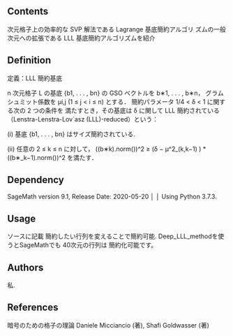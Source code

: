

## Contents
次元格子上の効率的な SVP 解法である Lagrange 基底簡約アルゴリ
ズムの一般次元への拡張である LLL 基底簡約アルゴリズムを紹介

## Definition
定義：LLL 簡約基底

n 次元格子 L の基底 {b1, . . . , bn} の GSO ベクトルを 
b∗1, . . . , b∗n，
グラムシュミット係数を 
µi,j (1 ≤ j < i ≤ n) とする．
簡約パラメータ 1/4 < δ < 1 に関する次の 2 つの条件を
満たすとき，その基底は δ に関して LLL 簡約されている
（Lenstra-Lenstra-Lov´asz (LLL)-reduced）という：

(i) 基底 {b1, . . . , bn} はサイズ簡約されている.

(ii) 任意の 2 ≤ k ≤ n に対して，
((b∗k).norm())^2 ≥ (δ − µ^2_(k,k−1) ) * ((b∗_k−1).norm())^2 を満たす．

## Dependency
 SageMath version 9.1, Release Date: 2020-05-20                     │
│ Using Python 3.7.3.


## Usage
ソースに記載
簡約したい行列を変えることで簡約可能.
Deep_LLL_methodを使うとSageMathでも
40次元の行列は
簡約化可能です。

## Authors
私.

## References
暗号のための格子の理論
Daniele Micciancio (著), Shafi Goldwasser (著)
